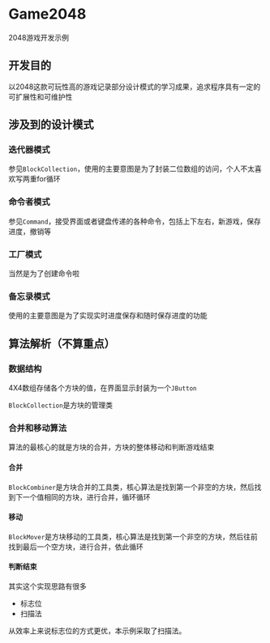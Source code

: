 # Game2048
2048游戏开发示例

## 开发目的

以2048这款可玩性高的游戏记录部分设计模式的学习成果，追求程序具有一定的可扩展性和可维护性

## 涉及到的设计模式

### 迭代器模式

参见`BlockCollection`，使用的主要意图是为了封装二位数组的访问，个人不太喜欢写两重for循环

### 命令者模式

参见`Command`，接受界面或者键盘传递的各种命令，包括上下左右，新游戏，保存进度，撤销等

### 工厂模式

当然是为了创建命令啦

### 备忘录模式

使用的主要意图是为了实现实时进度保存和随时保存进度的功能

## 算法解析（不算重点）

### 数据结构

4X4数组存储各个方块的值，在界面显示封装为一个`JButton`

`BlockCollection`是方块的管理类

### 合并和移动算法

算法的最核心的就是方块的合并，方块的整体移动和判断游戏结束

#### 合并

`BlockCombiner`是方块合并的工具类，核心算法是找到第一个非空的方块，然后找到下一个值相同的方块，进行合并，循环循环

#### 移动

`BlockMover`是方块移动的工具类，核心算法是找到第一个非空的方块，然后往前找到最后一个空方块，进行合并，依此循环

#### 判断结束

其实这个实现思路有很多

- 标志位
- 扫描法

从效率上来说标志位的方式更优，本示例采取了扫描法。
